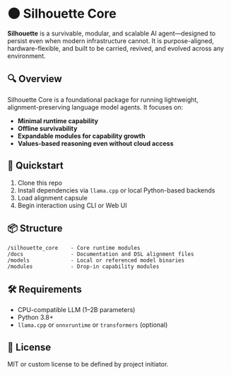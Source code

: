 # 🌑 Silhouette Core

**Silhouette** is a survivable, modular, and scalable AI agent—designed to persist even when modern infrastructure cannot. It is purpose-aligned, hardware-flexible, and built to be carried, revived, and evolved across any environment.

## 🔍 Overview

Silhouette Core is a foundational package for running lightweight, alignment-preserving language model agents. It focuses on:
- **Minimal runtime capability**
- **Offline survivability**
- **Expandable modules for capability growth**
- **Values-based reasoning even without cloud access**

## 🚀 Quickstart

1. Clone this repo
2. Install dependencies via `llama.cpp` or local Python-based backends
3. Load alignment capsule
4. Begin interaction using CLI or Web UI

## 📦 Structure

```
/silhouette_core    - Core runtime modules
/docs               - Documentation and DSL alignment files
/models             - Local or referenced model binaries
/modules            - Drop-in capability modules
```

## 🛠 Requirements

- CPU-compatible LLM (1–2B parameters)
- Python 3.8+
- `llama.cpp` or `onnxruntime` or `transformers` (optional)

## 📜 License

MIT or custom license to be defined by project initiator.
